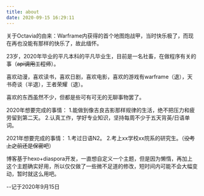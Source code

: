 ```yaml
---
title: about
date: 2020-09-15 16:29:11
---
```

关于Octavia的由来：Warframe内获得的首个地图炮战甲，当时快乐极了，而现在再也没能有那样的快乐了，故此缅怀。

23岁，2020年毕业的平凡本科的平凡毕业生，目前是一名社畜，在做程序有关的事（~~api调用工程师~~）。

喜欢动漫，喜欢读书，喜欢日剧，喜欢电影，喜欢的游戏有warframe（退），天书奇谈（半退），王者荣耀（退）。

喜欢的东西虽然不少，但都是些可有可无的无聊事物罢了。

2020年想要完成的事情：
1.能做到像吉良吉影那样规律的生活，绝不把压力和疲劳留到第二天。
2.认真工作，学好专业知识，坚持每周不少于五天背英/日语单词。

2021年想要完成的事情：
1.考过日语N2。
2.考上xx学校xx院系的研究生。（~~没考上之前还是保密吧~~）

博客基于hexo+diaspora开发，一直想自定义一个主题，但是因为懒惰，再加上这个主题确实好用，所以仅仅做了一些微不足道的修改，短时间内可能不会大幅变动，暂时就这么用吧。

--记于2020年9月15日

